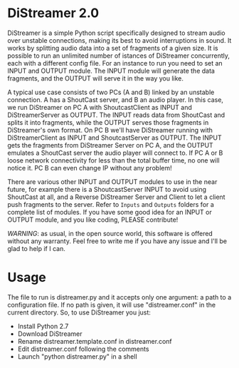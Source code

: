 # DiStreamer 2.0
DiStreamer is a simple Python script specifically designed to stream audio over unstable connections, making its best to avoid interruptions in sound. It works by splitting audio data into a set of fragments of a given size.
It is possible to run an unlimited number of istances of DiStreamer concurrently, each with a different config file.
For an instance to run you need to set an INPUT and OUTPUT module. The INPUT module will generate the data fragments, and the OUTPUT will serve it in the way you like.

A typical use case consists of two PCs (A and B) linked by an unstable connection. A has a ShoutCast server, and B an audio player.
In this case, we run DiStreamer on PC A with ShoutcastClient as INPUT and DiStreamerServer as OUTPUT. The INPUT reads data from ShoutCast and splits it into fragments, while the OUTPUT serves those fragments in DiStreamer's own format.
On PC B we'll have DiStreamer running with DiStreamerClient as INPUT and ShoutcastServer as OUTPUT. The INPUT gets the fragments from DiStreamer Server on PC A, and the OUTPUT emulates a ShoutCast server the audio player will connect to.
If PC A or B loose network connectivity for less than the total buffer time, no one will notice it. PC B can even change IP without any problem!

There are various other INPUT and OUTPUT modules to use in the near future, for example there is a ShoutcastServer INPUT to avoid using ShoutCast at all, and a Reverse DiStreamer Server and Client to let a client push fragments to the server. Refer to `Inputs` and `Outputs` folders for a complete list of modules.
If you have some good idea for an INPUT or OUTPUT module, and you like coding, PLEASE contribute!

*WARNING*: as usual, in the open source world, this software is offered without any warranty. Feel free to write me if you have any issue and I'll be glad to help if I can.

# Usage
The file to run is distreamer.py and it accepts only one argument: a path to a configuration file. If no path is given, it will use "distreamer.conf" in the current directory.
So, to use DiStreamer you just:
- Install Python 2.7
- Download DiStreamer
- Rename distreamer.template.conf in distreamer.conf
- Edit distreamer.conf following the comments
- Launch "python distreamer.py" in a shell
